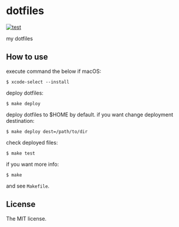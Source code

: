 # dotfiles

[![test](https://github.com/sasaplus1/dotfiles/workflows/test/badge.svg)](https://github.com/sasaplus1/dotfiles/actions?query=workflow%3Atest)

my dotfiles

## How to use

execute command the below if macOS:

```
$ xcode-select --install
```

deploy dotfiles:

```console
$ make deploy 
```

deploy dotfiles to $HOME by default. if you want change deployment destination:

```console
$ make deploy dest=/path/to/dir
```

check deployed files:

```console
$ make test
```

if you want more info:

```console
$ make
```

and see `Makefile`.

## License

The MIT license.
